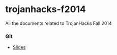 trojanhacks-f2014
=================

All the documents related to TrojanHacks Fall 2014

### Git
* [Slides](http://slides.com/ruyanchen/git)
